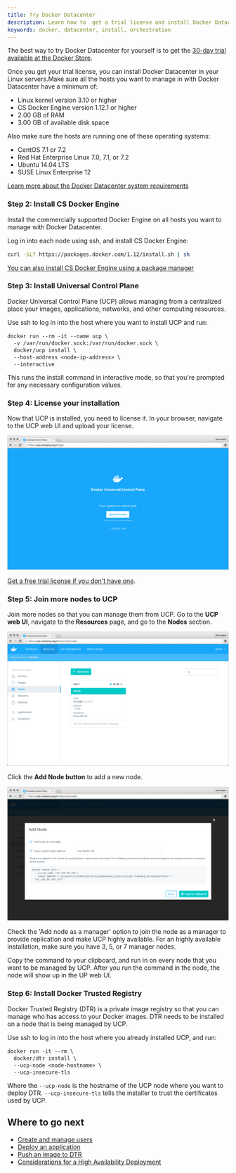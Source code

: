 ```yaml
---
title: Try Docker Datacenter
description: Learn how to  get a trial license and install Docker Datacenter
keywords: docker, datacenter, install, orchestration
---
```


The best way to try Docker Datacenter for yourself is to get the [30-day
trial available at the Docker Store](https://store.docker.com/bundles/docker-datacenter).

Once you get your trial license, you can install Docker Datacenter in your
Linux servers.Make sure all the hosts you want to manage in with Docker
Datacenter have a minimum of:

* Linux kernel version 3.10 or higher
* CS Docker Engine version 1.12.1 or higher
* 2.00 GB of RAM
* 3.00 GB of available disk space

Also make sure the hosts are running one of these operating systems:

* CentOS 7.1 or 7.2
* Red Hat Enterprise Linux 7.0, 7.1, or 7.2
* Ubuntu 14.04 LTS
* SUSE Linux Enterprise 12

[Learn more about the Docker Datacenter system requirements](ucp/2.0/guides/installation/system-requirements.md)


### Step 2: Install CS Docker Engine

Install the commercially supported Docker Engine on all hosts you want to manage
with Docker Datacenter.

Log in into each node using ssh, and install CS Docker Engine:

```bash
curl -SLf https://packages.docker.com/1.12/install.sh | sh
```

[You can also install CS Docker Engine using a package manager](../cs-engine/install.md)

### Step 3: Install Universal Control Plane

Docker Universal Control Plane (UCP) allows managing from a centralized place
your images, applications, networks, and other computing resources.

Use ssh to log in into the host where you want to install UCP and run:

```none
docker run --rm -it --name ucp \
  -v /var/run/docker.sock:/var/run/docker.sock \
  docker/ucp install \
  --host-address <node-ip-address> \
  --interactive
```

This runs the install command in interactive mode, so that you're prompted
for any necessary configuration values.

### Step 4: License your installation

Now that UCP is installed, you need to license it. In your browser, navigate
to the UCP web UI and upload your license.

![](ucp/2.0/guides/images/try-ddc-1.png)

[Get a free trial license if you don't have one](https://store.docker.com/bundles/docker-datacenter).

### Step 5: Join more nodes to UCP

Join more nodes so that you can manage them from UCP.
Go to the **UCP web UI**, navigate to the **Resources** page, and go to
the **Nodes** section.

![](ucp/2.0/guides/images/try-ddc-2.png)

Click the **Add Node button** to add a new node.

![](ucp/2.0/guides/images/try-ddc-3.png)


Check the 'Add node as a manager' option to join the node as a manager
to provide replication and make UCP highly available. For an highly available
installation, make sure you have 3, 5, or 7 manager nodes.

Copy the command to your clipboard, and run in on every node that you want
to be managed by UCP. After you run the command in the node, the node
will show up in the UP web UI.

### Step 6: Install Docker Trusted Registry

Docker Trusted Registry (DTR) is a private image registry so that you can
manage who has access to your Docker images. DTR needs to be installed on
a node that is being managed by UCP.

Use ssh to log in into the host where you already installed UCP, and run:

```none
docker run -it --rm \
  docker/dtr install \
  --ucp-node <node-hostname> \
  --ucp-insecure-tls
```

Where the `--ucp-node` is the hostname of the UCP node where you want to deploy
DTR. `--ucp-insecure-tls` tells the installer to trust the certificates used
by UCP.

## Where to go next

* [Create and manage users](ucp/2.0/guides/user-management/create-and-manage-users.md)
* [Deploy an application](ucp/2.0/guides/applications/index.md)
* [Push an image to DTR](dtr/2.1/guides/repos-and-images/push-an-image.md)
* [Considerations for a High Availability Deployment](ucp/2.0/guides/high-availability/index.md)
